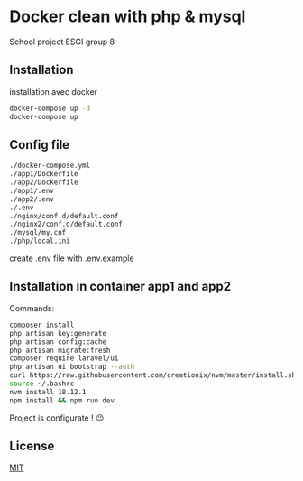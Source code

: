 # Docker clean with php & mysql

School project ESGI group 8

## Installation

installation avec docker

```bash
docker-compose up -d
docker-compose up
```

## Config file

```bash
./docker-compose.yml
./app1/Dockerfile
./app2/Dockerfile
./app1/.env
./app2/.env
./.env
./nginx/conf.d/default.conf
./nginx2/conf.d/default.conf
./mysql/my.cnf
./php/local.ini
```
create .env file with .env.example

## Installation in container app1 and app2

Commands:
```bash
composer install
php artisan key:generate
php artisan config:cache
php artisan migrate:fresh
composer require laravel/ui
php artisan ui bootstrap --auth
curl https://raw.githubusercontent.com/creationix/nvm/master/install.sh | bash
source ~/.bashrc   
nvm install 18.12.1
npm install && npm run dev
```

Project is configurate ! 😉

## License
[MIT](https://choosealicense.com/licenses/mit/) 